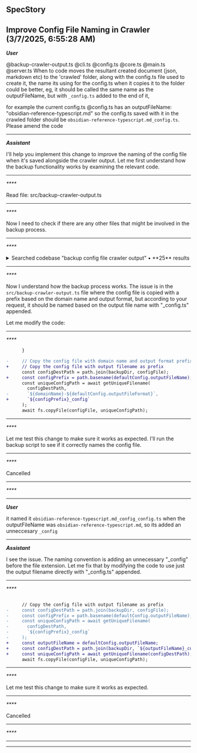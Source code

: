 ## SpecStory

## Improve Config File Naming in Crawler (3/7/2025, 6:55:28 AM)

_**User**_

@backup-crawler-output.ts @cli.ts @config.ts @core.ts @main.ts @server.ts When to code moves the resultant created document (json, markdown etc) to the 'crawled' folder, along with the config.ts file used to create it, the name its using for the config.ts when it copies it to the folder could be better, eg, it should be called the same name as the outputFileName, but with `_config.ts` added to the end of it,

for example the current config.ts @config.ts has an outputFileName: "obsidian-reference-typescript.md" so the config.ts saved with it in the crawled folder should be `obsidian-reference-typescript.md_config.ts`. Please amend the code

---

_**Assistant**_

I'll help you implement this change to improve the naming of the config file when it's saved alongside the crawler output. Let me first understand how the backup functionality works by examining the relevant code.

---

_\*\*\*\*_

Read file: src/backup-crawler-output.ts

---

_\*\*\*\*_

Now I need to check if there are any other files that might be involved in the backup process.

---

_\*\*\*\*_

<details>
            <summary>Searched codebase "backup config file crawler output" • **25** results</summary>
        
| File | Lines |
|------|-------|
| `src/backup-crawler-output.ts` | L51-86 |
| `src/backup-crawler-output.ts` | L1-51 |
| `src/backup-crawler-output.ts` | L86-88 |
| `src/core.ts` | L614-637 |
| `src/server.ts` | L20-45 |
| `containerapp/data/init.sh` | L1-11 |
| `containerapp/data/config.ts` | L1-8 |
| `src/cli.ts` | L43-100 |
| `src/main.ts` | L1-5 |
| `README.md` | L57-80 |
| `src/cli.ts` | L1-43 |
| `src/core.ts` | L1-36 |
| `src/core.ts` | L114-165 |
| `config.ts` | L7-68 |
| `src/cli.ts` | L102-115 |
| `config.example.ts` | L1-75 |
| `config.example.ts` | L75-113 |
| `src/core.ts` | L201-256 |
| `src/config.ts` | L5-83 |
| `.dockerignore` | L1-16 |
| `.gitignore` | L1-20 |
| `src/core.ts` | L499-554 |
| `README.md` | L80-154 |
| `src/core.ts` | L165-201 |
| `src/core.ts` | L472-499 |

</details>

---

_\*\*\*\*_

Now I understand how the backup process works. The issue is in the `src/backup-crawler-output.ts` file where the config file is copied with a prefix based on the domain name and output format, but according to your request, it should be named based on the output file name with "\_config.ts" appended.

Let me modify the code:

---

_\*\*\*\*_

```diff
      }

-     // Copy the config file with domain name and output format prefix
+     // Copy the config file with output filename as prefix
      const configDestPath = path.join(backupDir, configFile);
+     const configPrefix = path.basename(defaultConfig.outputFileName);
      const uniqueConfigPath = await getUniqueFilename(
        configDestPath,
-       `${domainName}-${defaultConfig.outputFileFormat}`,
+       `${configPrefix}_config`
      );
      await fs.copyFile(configFile, uniqueConfigPath);
```

---

_\*\*\*\*_

Let me test this change to make sure it works as expected. I'll run the backup script to see if it correctly names the config file.

---

_\*\*\*\*_

Cancelled

---

_\*\*\*\*_

---

_**User**_

it named it `obsidian-reference-typescript.md_config_config.ts` when the outputFileName was `obsidian-reference-typescript.md`, so its added an unneccesary `_config`

---

_**Assistant**_

I see the issue. The naming convention is adding an unnecessary "\_config" before the file extension. Let me fix that by modifying the code to use just the output filename directly with "\_config.ts" appended.

---

_\*\*\*\*_

```diff

      // Copy the config file with output filename as prefix
-     const configDestPath = path.join(backupDir, configFile);
-     const configPrefix = path.basename(defaultConfig.outputFileName);
-     const uniqueConfigPath = await getUniqueFilename(
-       configDestPath,
-       `${configPrefix}_config`
-     );
+     const outputFileName = defaultConfig.outputFileName;
+     const configDestPath = path.join(backupDir, `${outputFileName}_config.ts`);
+     const uniqueConfigPath = await getUniqueFilename(configDestPath);
      await fs.copyFile(configFile, uniqueConfigPath);

```

---

_\*\*\*\*_

Let me test this change to make sure it works as expected.

---

_\*\*\*\*_

Cancelled

---

_\*\*\*\*_

---

---
